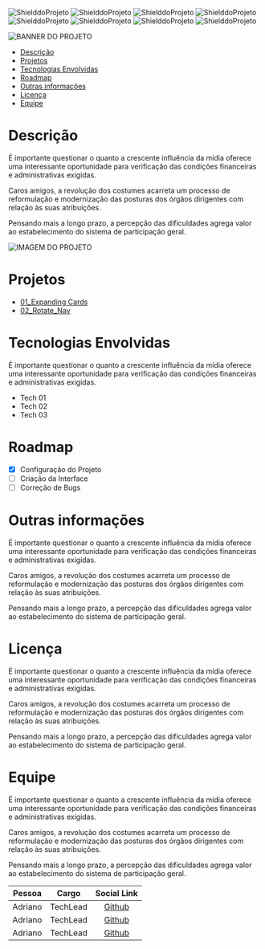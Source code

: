 <!-- PARA ESCOLHER AS CORES DAS LINGUAGENS USAR O SITE https://brandcolors.net/ -->
![ShielddoProjeto](https://img.shields.io/badge/Nome-Projeto-b52e31.svg?style=for-the-badge)
![ShielddoProjeto](https://img.shields.io/badge/Versão-0.0.1-e9ebec.svg?style=for-the-badge)
![ShielddoProjeto](https://img.shields.io/badge/License-GNU-orange?style=for-the-badge)
![ShielddoProjeto](https://img.shields.io/badge/Linguagem-Escolhida-00c4cc.svg?style=for-the-badge)
![ShielddoProjeto](https://img.shields.io/github/repo-size/adrianoleitedasilva/Modelo?style=for-the-badge)
![ShielddoProjeto](https://img.shields.io/tokei/lines/github/adrianoleitedasilva/Modelo?style=for-the-badge)
![ShielddoProjeto](https://img.shields.io/github/stars/adrianoleitedasilva/Modelo?style=for-the-badge) 
![ShielddoProjeto](https://img.shields.io/github/last-commit/adrianoleitedasilva/Modelo?style=for-the-badge)

<!-- Envie a imagem por meio de uma ISSUE e cole o link aqui nessa linha abaixo -->
![BANNER DO PROJETO](https://user-images.githubusercontent.com/6373438/157747252-231fc7b4-ee96-45fb-a7e0-1278862b6b0f.png)

- [Descrição](#descrição)
- [Projetos](#projetos)
- [Tecnologias Envolvidas](#tecnologias-envolvidas)
- [Roadmap](#roadmap)
- [Outras informações](#outras-informações)
- [Licença](#licença)
- [Equipe](#equipe)
  
# Descrição

É importante questionar o quanto a crescente influência da mídia oferece uma interessante oportunidade para verificação das condições financeiras e administrativas exigidas.

Caros amigos, a revolução dos costumes acarreta um processo de reformulação e modernização das posturas dos órgãos dirigentes com relação às suas atribuições.

Pensando mais a longo prazo, a percepção das dificuldades agrega valor ao estabelecimento do sistema de participação geral.

<!-- 
    AS IMAGENS DE BANNERS EU COLOQUEI UM TAMANHO DE 1280 X 300 
    PARA IMAGENS DE TELA E OUTRAS NECESSIDADES, COLOQUE 1280 X 1280
-->
![IMAGEM DO PROJETO](https://user-images.githubusercontent.com/6373438/157749627-e718fa74-f7ce-49e8-9ffa-81271f47daf5.png)

# Projetos

- [01_Expanding Cards](https://adrianoleitedasilva.github.io/50-projetos-web-50-dias/01_expanding_cards/)
- [02_Rotate_Nav](https://adrianoleitedasilva.github.io/50-projetos-web-50-dias/02_rotate_nav/)

# Tecnologias Envolvidas

É importante questionar o quanto a crescente influência da mídia oferece uma interessante oportunidade para verificação das condições financeiras e administrativas exigidas.

- Tech 01
- Tech 02
- Tech 03

# Roadmap
- [x] Configuração do Projeto
- [ ] Criação da Interface
- [ ] Correção de Bugs 

# Outras informações

É importante questionar o quanto a crescente influência da mídia oferece uma interessante oportunidade para verificação das condições financeiras e administrativas exigidas.

Caros amigos, a revolução dos costumes acarreta um processo de reformulação e modernização das posturas dos órgãos dirigentes com relação às suas atribuições.

Pensando mais a longo prazo, a percepção das dificuldades agrega valor ao estabelecimento do sistema de participação geral.

# Licença

É importante questionar o quanto a crescente influência da mídia oferece uma interessante oportunidade para verificação das condições financeiras e administrativas exigidas.

Caros amigos, a revolução dos costumes acarreta um processo de reformulação e modernização das posturas dos órgãos dirigentes com relação às suas atribuições.

Pensando mais a longo prazo, a percepção das dificuldades agrega valor ao estabelecimento do sistema de participação geral.

# Equipe

É importante questionar o quanto a crescente influência da mídia oferece uma interessante oportunidade para verificação das condições financeiras e administrativas exigidas.

Caros amigos, a revolução dos costumes acarreta um processo de reformulação e modernização das posturas dos órgãos dirigentes com relação às suas atribuições.

Pensando mais a longo prazo, a percepção das dificuldades agrega valor ao estabelecimento do sistema de participação geral.

Pessoa | Cargo | Social Link
:-----:|:-----:|:----------:
Adriano | TechLead | [Github](http://www.github.com/adrianoleitedasilva)
Adriano | TechLead | [Github](http://www.github.com/adrianoleitedasilva)
Adriano | TechLead | [Github](http://www.github.com/adrianoleitedasilva)